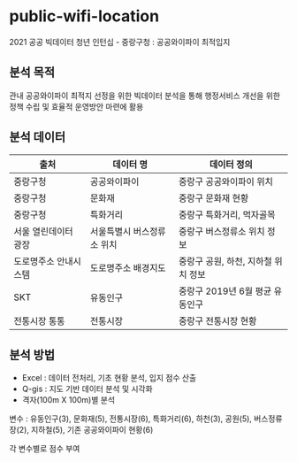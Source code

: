 # public-wifi-location

2021 공공 빅데이터 청년 인턴십 - 중랑구청 : 공공와이파이 최적입지

## 분석 목적
관내 공공와이파이 최적지 선정을 위한 빅데이터 분석을 통해 행정서비스 개선을 위한 정책 수립 및 효율적 운영방안 마련에 활용


## 분석 데이터
|출처|데이터 명|데이터 정의|
|------|---|---|
|중랑구청|공공와이파이|중랑구 공공와이파이 위치|
|중랑구청|문화재|중랑구 문화재 현황|
|중랑구청|특화거리|중랑구 특화거리, 먹자골목|
|서울 열린데이터 광장|서울특별시 버스정류소 위치|중랑구 버스정류소 위치 정보|
|도로명주소 안내시스템|도로명주소 배경지도|중랑구 공원, 하천, 지하철 위치 정보|
|SKT|유동인구|중랑구 2019년 6월 평균 유동인구|
|전통시장 통통|전통시장|중랑구 전통시장 현황|


## 분석 방법
* Excel : 데이터 전처리, 기초 현황 분석, 입지 점수 산출
* Q-gis : 지도 기반 데이터 분석 및 시각화
* 격자(100m X 100m)별 분석
  
변수 : 유동인구(3), 문화재(5), 전통시장(6), 특화거리(6), 하천(3), 공원(5), 버스정류장(2), 지하철(5), 기존 공공와이파이 현황(6)

각 변수별로 점수 부여
